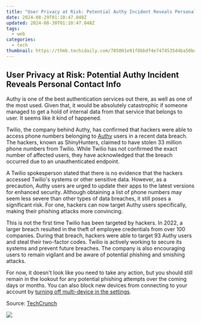 ```yaml
---
title: "User Privacy at Risk: Potential Authy Incident Reveals Personal Contact Info"
date: 2024-08-29T01:10:47.048Z
updated: 2024-08-30T01:10:47.048Z
tags:
  - web
categories:
  - tech
thumbnail: https://thmb.techidaily.com/785001e91f8bbdf4e7474535d4ba50bd393e2799492e36ec293bae7933072be9.jpg
---
```


## User Privacy at Risk: Potential Authy Incident Reveals Personal Contact Info

Authy is one of the best authentication services out there, as well as one of the most used. Given that, it would be absolutely catastrophic if someone managed to get a hold of internal data from that service that belongs to user. It seems like it kind of happened.

 Twilio, the company behind Authy, has confirmed that hackers were able to access phone numbers belonging to [Authy](https://location-social.techidaily.com/proven-ways-in-how-to-hide-location-on-life360-for-oppo-k11-5g-drfone-by-drfone-virtual-android/) users in a recent data breach. The hackers, known as ShinyHunters, claimed to have stolen 33 million phone numbers from Twilio. While Twilio has not confirmed the exact number of affected users, they have acknowledged that the breach occurred due to an unauthenticated endpoint.

 A Twilio spokesperson stated that there is no evidence that the hackers accessed Twilio's systems or other sensitive data. However, as a precaution, Authy users are urged to update their apps to the latest versions for enhanced security. Although obtaining a list of phone numbers may seem less severe than other types of data breaches, it still poses a significant risk. For one, hackers can now target Authy users specifically, making their phishing attacks more convincing.

 This is not the first time Twilio has been targeted by hackers. In 2022, a larger breach resulted in the theft of employee credentials from over 100 companies. During that breach, hackers were able to target 93 Authy users and steal their two-factor codes. Twilio is actively working to secure its systems and prevent future breaches. The company is also encouraging users to remain vigilant and be aware of potential phishing and smishing attacks.

 For now, it doesn't look like you need to take any action, but you should still remain in the lookout for any potential phishing attempts over the coming days or months. You can also block new devices from connecting to your account by [turning off multi-device in the settings](https://help.twilio.com/articles/19753646900379).

 Source: [TechCrunch](https://techcrunch.com/2024/07/03/twilio-says-hackers-identified-cell-phone-numbers-of-two-factor-app-authy-users/)

<ins class="adsbygoogle"
     style="display:block"
     data-ad-format="autorelaxed"
     data-ad-client="ca-pub-7571918770474297"
     data-ad-slot="1223367746"></ins>



<ins class="adsbygoogle"
     style="display:block"
     data-ad-client="ca-pub-7571918770474297"
     data-ad-slot="8358498916"
     data-ad-format="auto"
     data-full-width-responsive="true"></ins>



<!-- affiliate ads begin -->
<a href="https://secure.2checkout.com/order/checkout.php?PRODS=3851691&QTY=1&AFFILIATE=108875&CART=1"><img src="http://www.aiseesoft.com/avangate/30p/banner.jpg" border="0"></a>
<!-- affiliate ads end -->